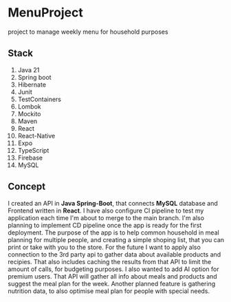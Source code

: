 # MenuProject
project to manage weekly menu for household purposes

## Stack
1. Java 21
2. Spring boot
3. Hibernate
4. Junit
5. TestContainers
6. Lombok
7. Mockito
8. Maven
9. React
10. React-Native
11. Expo
12. TypeScript
13. Firebase
14. MySQL

## Concept
I created an API in **Java Spring-Boot**, that connects **MySQL** database and Frontend written in **React**. 
I have also configure CI pipeline to test my application each time I'm about to merge to the main branch. I'm also planning to implement CD pipeline once the app is ready for the first deployment.
The purpose of the app is to help common household in meal planning for multiple people, and creating a simple shoping list, that you can print or take with you to the store.
For the future I want to apply also connection to the 3rd party api to gather data about available products and recipies. That also includes caching the results from that API to limit the amount of calls, for budgeting purposes.
I also wanted to add AI option for premium users. That API will gather all info about meals and products and suggest the meal plan for the week.
Another planned feature is gathering nutrition data, to also optimise meal plan for people with special needs.
